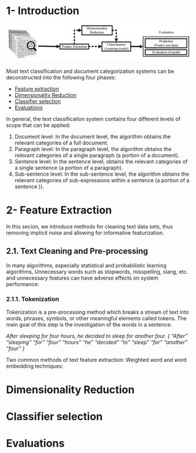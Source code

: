 # 1- Introduction

![alt text](https://github.com/mehdigolzadeh/Data_science_helper/blob/master/images/OverviewTextClassification.png?raw=true)

Most text classification and document categorization systems can be deconstructed into the following four phases:
* [Feature extraction](#fe)
* [Dimensionality Reduction](#dr)
* [Classifier selection](#cs)
* [Evaluations](#ev)

In general, the text classification system contains four different levels of scope that can be applied:
  1. Document level: In the document level, the algorithm obtains the relevant categories of a full document.
  2. Paragraph level: In the paragraph level, the algorithm obtains the relevant categories of a single paragraph (a portion of a document).
  3. Sentence level: In the sentence level, obtains the relevant categories of a single sentence (a portion of a paragraph).
  4. Sub-sentence level: In the sub-sentence level, the algorithm obtains the relevant categories of sub-expressions within a sentence (a portion of a sentence )).
  
# 2- Feature Extraction<a name="fe"></a>
In this secion, we introduce methods for cleaning text data sets, thus removing implicit noise and allowing for informative featurization. 

## 2.1. Text Cleaning and Pre-processing
In many algorithms, especially statistical and probabilistic learning algorithms, Unnecessary words such as stopwords, misspelling, slang, etc. and unnecessary features can have adverse effects on system performance:

### 2.1.1. Tokenization
Tokenization is a pre-processing method which breaks a stream of text into words, phrases, symbols, or other meaningful elements called tokens. The main goal of this step is the investigation of the words in a sentence.

  _After sleeping for four hours, he decided to sleep for another four._
  _{ “After” “sleeping” “for” “four” “hours” “he” “decided” “to” “sleep” “for” “another” “four” }_
  


Two common methods of text feature extraction: Weighted word and word embedding techniques:

# Dimensionality Reduction<a name="dr"></a>


# Classifier selection<a name="cs"></a>


# Evaluations<a name="ev"></a>
